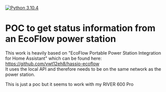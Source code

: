 [![Python 3.10.4](https://img.shields.io/badge/python-3.10.4-blue.svg)](https://www.python.org/downloads/release/python-3104/)

# POC to get status information from an EcoFlow power station

This work is heavily based on "EcoFlow Portable Power Station Integration for Home Assistant" which can be found here:  
https://github.com/vwt12eh8/hassio-ecoflow  
It uses the local API and therefore needs to be on the same network as the power station.

This is just a poc but it seems to work with my RIVER 600 Pro
